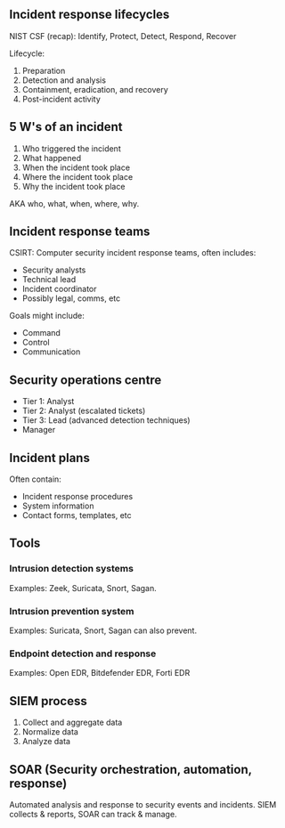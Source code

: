 ## Incident response lifecycles

NIST CSF (recap): Identify, Protect, Detect, Respond, Recover

Lifecycle:

1. Preparation
2. Detection and analysis
3. Containment, eradication, and recovery
4. Post-incident activity

## 5 W's of an incident

1. Who triggered the incident
2. What happened
3. When the incident took place
4. Where the incident took place
5. Why the incident took place

AKA who, what, when, where, why.

## Incident response teams

CSIRT: Computer security incident response teams, often includes:

- Security analysts
- Technical lead
- Incident coordinator
- Possibly legal, comms, etc

Goals might include:

- Command
- Control
- Communication

## Security operations centre

- Tier 1: Analyst
- Tier 2: Analyst (escalated tickets)
- Tier 3: Lead (advanced detection techniques)
- Manager

## Incident plans

Often contain:

- Incident response procedures
- System information
- Contact forms, templates, etc

## Tools

### Intrusion detection systems

Examples: Zeek, Suricata, Snort, Sagan.

### Intrusion prevention system

Examples: Suricata, Snort, Sagan can also prevent.

### Endpoint detection and response

Examples: Open EDR, Bitdefender EDR, Forti EDR

## SIEM process

1. Collect and aggregate data
2. Normalize data
3. Analyze data

## SOAR (Security orchestration, automation, response)

Automated analysis and response to security events and incidents. SIEM collects & reports, SOAR can track & manage.
